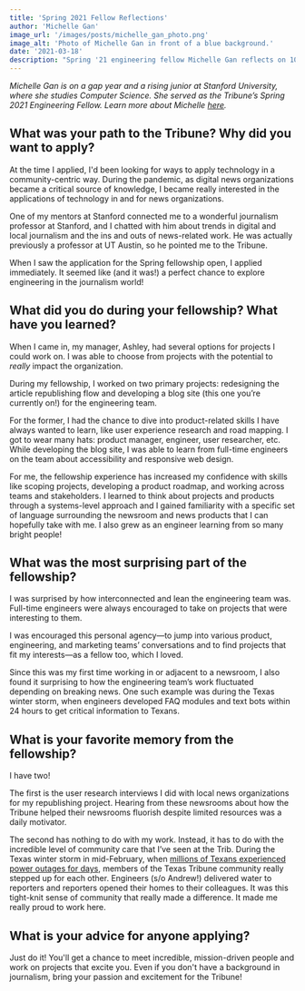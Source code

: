 ```yaml
---
title: 'Spring 2021 Fellow Reflections'
author: 'Michelle Gan'
image_url: '/images/posts/michelle_gan_photo.png'
image_alt: 'Photo of Michelle Gan in front of a blue background.'
date: '2021-03-18'
description: "Spring '21 engineering fellow Michelle Gan reflects on 10 weeks at the intersection of technology and journalism."
---
```

*Michelle Gan is on a gap year and a rising junior at Stanford University, where she studies Computer Science. She served as the Tribune’s Spring 2021 Engineering Fellow. Learn more about Michelle [here](https://www.linkedin.com/in/gan-michelle/).*

## What was your path to the Tribune? Why did you want to apply?
At the time I applied, I'd been looking for ways to apply technology in a community-centric way. During the pandemic, as digital news organizations became a critical source of knowledge, I became really interested in the applications of technology in and for news organizations.

One of my mentors at Stanford connected me to a wonderful journalism professor at Stanford, and I chatted with him about trends in digital and local journalism and the ins and outs of news-related work. He was actually previously a professor at UT Austin, so he pointed me to the Tribune.

When I saw the application for the Spring fellowship open, I applied immediately. It seemed like (and it was!) a perfect chance to explore engineering in the journalism world!

## What did you do during your fellowship? What have you learned?
When I came in, my manager, Ashley, had several options for projects I could work on. I was able to choose from projects with the potential to *really* impact the organization.

During my fellowship, I worked on two primary projects: redesigning the article republishing flow and developing a blog site (this one you’re currently on!) for the engineering team. 

For the former, I had the chance to dive into product-related skills I have always wanted to learn, like user experience research and road mapping. I got to wear many hats: product manager, engineer, user researcher, etc.  While developing the blog site, I was able to learn from full-time engineers on the team about accessibility and responsive web design.

For me, the fellowship experience has increased my confidence with skills like scoping projects, developing a product roadmap, and working across teams and stakeholders. I learned to think about projects and products through a systems-level approach and I gained familiarity with a specific set of language surrounding the newsroom and news products that I can hopefully take with me. I also grew as an engineer learning from so many bright people!


## What was the most surprising part of the fellowship?
I was surprised by how interconnected and lean the engineering team was. Full-time engineers were always encouraged to take on projects that were interesting to them. 

I was encouraged this personal agency—to jump into various product, engineering, and marketing teams’ conversations and to find projects that fit my interests—as a fellow too, which I loved. 

Since this was my first time working in or adjacent to a newsroom, I also found it surprising to how the engineering team’s work fluctuated depending on breaking news. One such example was during the Texas winter storm, when engineers developed FAQ modules and text bots within 24 hours to get critical information to Texans.

## What is your favorite memory from the fellowship?
I have two!

The first is the user research interviews I did with local news organizations for my republishing project. Hearing from these newsrooms about how the Tribune helped their newsrooms fluorish despite limited resources was a daily motivator. 

The second has nothing to do with my work. Instead, it has to do with the incredible level of community care that I’ve seen at the Trib. During the Texas winter storm in mid-February, when [millions of Texans experienced power outages for days](https://www.texastribune.org/2021/02/17/texas-winter-storm-power-outage-ercot/), members of the Texas Tribune community really stepped up for each other. Engineers (s/o Andrew!) delivered water to reporters and reporters opened their homes to their colleagues. It was this tight-knit sense of community that really made a difference. It made me really proud to work here.


## What is your advice for anyone applying?
Just do it! You'll get a chance to meet incredible, mission-driven people and work on projects that excite you. Even if you don't have a background in journalism, bring your passion and excitement for the Tribune! 